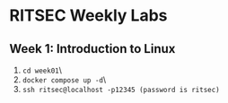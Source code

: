 # RITSEC Weekly Labs

## Week 1: Introduction to Linux
1. `cd week01`\
2. `docker compose up -d`\
3. `ssh ritsec@localhost -p12345 (password is ritsec)`
